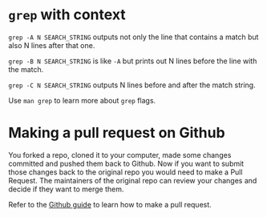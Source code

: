 # `grep` with context

`grep -A N SEARCH_STRING` outputs not only the line that contains a match but
also N lines after that one.

`grep -B N SEARCH_STRING` is like `-A` but prints out N lines before the line
with the match.

`grep -C N SEARCH_STRING` outputs N lines before and after the match string.

Use `man grep` to learn more about `grep` flags.

# Making a pull request on Github

You forked a repo, cloned it to your computer, made some changes committed and
pushed them back to Github. Now if you want to submit those changes back to the
original repo you would need to make a Pull Request. The maintainers of the
original repo can review your changes and decide if they want to merge them.

Refer to the [Github
guide](https://help.github.com/articles/creating-a-pull-request/) to learn how
to make a pull request.
